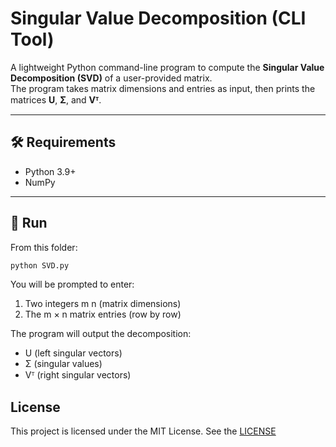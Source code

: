 # Singular Value Decomposition (CLI Tool)

A lightweight Python command-line program to compute the **Singular Value Decomposition (SVD)** of a user-provided matrix.  
The program takes matrix dimensions and entries as input, then prints the matrices **U**, **Σ**, and **Vᵀ**.

---

## 🛠️ Requirements
- Python 3.9+
- NumPy

---

## 🚀 Run
From this folder:
```bash
python SVD.py
```
You will be prompted to enter:
1. Two integers m n (matrix dimensions)
2. The m × n matrix entries (row by row)

The program will output the decomposition:
- U (left singular vectors)
- Σ (singular values)
- Vᵀ (right singular vectors)

## License
This project is licensed under the MIT License. See the [LICENSE](LICENSE)
